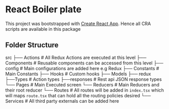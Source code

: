# React Boiler plate

This project was bootstrapped with [Create React App](https://github.com/facebook/create-react-app). Hence all CRA scripts are available in this package

## Folder Structure

src
├── Actions # All Redux Actions are executed at this level
├── Components # Reusable components can be accessed from this level
├── config # Main configurations are added here e.g Redux
├── Constants # Main Constants
├── Hooks # Custom hooks
├── Models
├── redux  
 ├──Types # Action types
├──responses # Rest api JSON response types
└── Pages # Main Executed screen
└── Reducers # Main Reducers and their root reducer
└── Routes # All routes will be added in `index.tsx` which will maps `route.tsx` that can hold all the routing policies desired
└── Services # All third party externals can be added here
